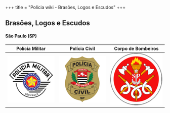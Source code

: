 +++
title = "Polícia wiki - Brasões, Logos e Escudos"
+++

## Brasões, Logos e Escudos

#### São Paulo (SP)

| Polícia Militar | Polícia Civil | Corpo de Bombeiros |
|---|---|---|
| [![Brasão Polícia Militar SP](/assets/images/brasoes/sp/pm_thumb.png)](/assets/images/brasoes/sp/pm_large.png) | [![Brasão Polícia Civil SP](/assets/images/brasoes/sp/pc_thumb.png)](/assets/images/brasoes/sp/pc_large.png) | [![Brasão Corpo de Bombeiros SP](/assets/images/brasoes/sp/bombeiros_thumb.png)](/assets/images/brasoes/sp/bombeiros_large.png) |

